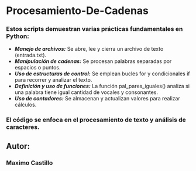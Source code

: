 # Procesamiento-De-Cadenas

### Estos scripts demuestran varias prácticas fundamentales en Python:

+ **_Manejo de archivos:_** Se abre, lee y cierra un archivo de texto (entrada.txt).
+ **_Manipulación de cadenas:_** Se procesan palabras separadas por espacios o puntos.
+ **_Uso de estructuras de control:_** Se emplean bucles for y condicionales if para recorrer y analizar el texto.
+ **_Definición y uso de funciones:_** La función pal_pares_iguales() analiza si una palabra tiene igual cantidad de vocales y consonantes.
+ **_Uso de contadores:_** Se almacenan y actualizan valores para realizar cálculos.
  
### El código se enfoca en el procesamiento de texto y análisis de caracteres.

## Autor: 
### Maximo Castillo
